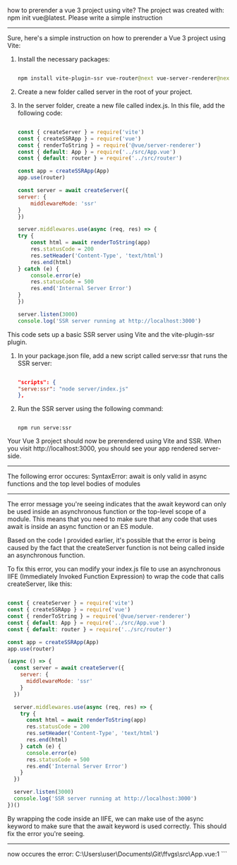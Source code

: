 how to prerender a vue 3 project using vite? The project was created with: npm init vue@latest. Please write a simple instruction
<hr>
Sure, here's a simple instruction on how to prerender a Vue 3 project using Vite:

1. Install the necessary packages:
    ``` graphql

    npm install vite-plugin-ssr vue-router@next vue-server-renderer@next
    ```

1. Create a new folder called server in the root of your project.

1. In the server folder, create a new file called index.js. In this file, add the following code:

    ```js

    const { createServer } = require('vite')
    const { createSSRApp } = require('vue')
    const { renderToString } = require('@vue/server-renderer')
    const { default: App } = require('../src/App.vue')
    const { default: router } = require('../src/router')

    const app = createSSRApp(App)
    app.use(router)

    const server = await createServer({
    server: {
        middlewareMode: 'ssr'
    }
    })

    server.middlewares.use(async (req, res) => {
    try {
        const html = await renderToString(app)
        res.statusCode = 200
        res.setHeader('Content-Type', 'text/html')
        res.end(html)
    } catch (e) {
        console.error(e)
        res.statusCode = 500
        res.end('Internal Server Error')
    }
    })

    server.listen(3000)
    console.log('SSR server running at http://localhost:3000')
    ```
This code sets up a basic SSR server using Vite and the vite-plugin-ssr plugin.

1. In your package.json file, add a new script called serve:ssr that runs the SSR server:

    ```json

    "scripts": {
    "serve:ssr": "node server/index.js"
    },
    ```
1.  Run the SSR server using the following command:

    ``` arduino

    npm run serve:ssr
    ```
Your Vue 3 project should now be prerendered using Vite and SSR. When you visit http://localhost:3000, you should see your app rendered server-side.

<hr>
The following error occures: SyntaxError: await is only valid in async functions and the top level bodies of modules
<hr>

The error message you're seeing indicates that the await keyword can only be used inside an asynchronous function or the top-level scope of a module. This means that you need to make sure that any code that uses await is inside an async function or an ES module.

Based on the code I provided earlier, it's possible that the error is being caused by the fact that the createServer function is not being called inside an asynchronous function.

To fix this error, you can modify your index.js file to use an asynchronous IIFE (Immediately Invoked Function Expression) to wrap the code that calls createServer, like this:

```js

const { createServer } = require('vite')
const { createSSRApp } = require('vue')
const { renderToString } = require('@vue/server-renderer')
const { default: App } = require('../src/App.vue')
const { default: router } = require('../src/router')

const app = createSSRApp(App)
app.use(router)

(async () => {
  const server = await createServer({
    server: {
      middlewareMode: 'ssr'
    }
  })

  server.middlewares.use(async (req, res) => {
    try {
      const html = await renderToString(app)
      res.statusCode = 200
      res.setHeader('Content-Type', 'text/html')
      res.end(html)
    } catch (e) {
      console.error(e)
      res.statusCode = 500
      res.end('Internal Server Error')
    }
  })

  server.listen(3000)
  console.log('SSR server running at http://localhost:3000')
})()
```
By wrapping the code inside an IIFE, we can make use of the async keyword to make sure that the await keyword is used correctly. This should fix the error you're seeing.
<hr>
now occures the error: C:\Users\user\Documents\Git\ffvgs\src\App.vue:1
```
<script setup lang="ts">
^

SyntaxError: Unexpected token '<' 
```
<hr>
The error message you're seeing indicates that the JavaScript parser is encountering an unexpected token, which in this case is the < character at the beginning of your <script> tag. This typically happens when you try to include JavaScript code in a file that's not meant to contain JavaScript.

Based on the error message you provided, it seems like the error is occurring in your App.vue file. The most likely cause of the error is that you're trying to use the <script> tag in a file that's not being parsed as a Vue component. This can happen if you have a syntax error in your component, or if you're not importing it correctly.

To fix the error, make sure that your App.vue file is properly formatted as a Vue 3 component. Here's an example of a basic App.vue file:

``` vue

<template>
  <div>
    <h1>Hello, world!</h1>
  </div>
</template>

<script>
export default {
  name: 'App',
}
</script>

<style>
/* Add your styles here */
</style>
```

Make sure that you're importing the App component correctly in your server/index.js file, like this:

```js

const { createSSRApp } = require('vue')
const { default: App } = require('../src/App.vue')

const app = createSSRApp(App)
```

Also, make sure that your server/index.js file is located in the server/ directory and that you're running the SSR server using the npm run serve:ssr command from the root directory of your project.

If you're still encountering the error after making these changes, try removing any unnecessary code from your App.vue file and simplifying it to a basic structure, then add back your code piece by piece to identify the source of the error.
<hr>
The error still occures, what else could i do
<hr>
If you're still seeing the error after following the previous steps, it's possible that the error is being caused by an issue with your build configuration.

To troubleshoot this issue, you can try the following:

1. Make sure that you have installed all the necessary dependencies for your project, including the @vue/compiler-sfc package which is needed to compile Vue single-file components.

1. Check your build configuration to make sure that you have set up the appropriate loaders for your project. In particular, you need to make sure that you have a vue-loader configured in your build process.

Here's an example of what your vite.config.js file could look like:

```js

import { defineConfig } from 'vite'
import vue from '@vitejs/plugin-vue'

export default defineConfig({
  plugins: [vue()],
})
```

1. If you're using TypeScript in your project, make sure that you have the necessary TypeScript loaders and plugins configured. You may need to update your tsconfig.json file to include the correct settings for your project.

1. Check your file paths and make sure that your files are being imported correctly. For example, make sure that the path to your App.vue file is correct and that you're importing it with the correct syntax.

1. If none of the above solutions work, you can try creating a new Vue project from scratch using the vue create command and see if you encounter the same error. If the error persists, it may be a problem with your environment or installation.

If you're still unable to resolve the issue, you may need to provide more information about your project and build configuration to identify the source of the problem.